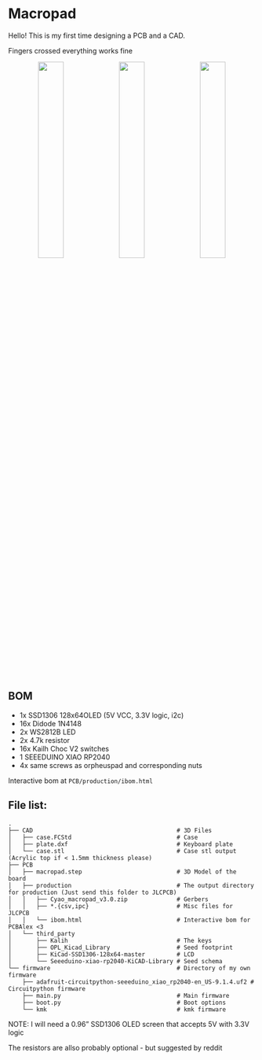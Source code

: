 # Macropad
Hello! This is my first time designing a PCB and a CAD.

Fingers crossed everything works fine

<p align="middle">
    <img src="https://cloud-3jqi500oq-hack-club-bot.vercel.app/0screenshot_2024-10-06_at_3.50.53_pm.png" width="32%"/>
    <img src="https://cloud-3jqi500oq-hack-club-bot.vercel.app/1screenshot_2024-10-06_at_3.50.14_pm.png" width="32%"/>
    <img src="https://cloud-3jqi500oq-hack-club-bot.vercel.app/2screenshot_2024-10-06_at_3.43.34_pm.png" width="32%"/>
</p>

## BOM
- 1x SSD1306 128x64OLED (5V VCC, 3.3V logic, i2c)
- 16x Didode 1N4148
- 2x WS2812B LED
- 2x 4.7k resistor
- 16x Kailh Choc V2 switches
- 1 SEEEDUINO XIAO RP2040
- 4x same screws as orpheuspad and corresponding nuts

Interactive bom at `PCB/production/ibom.html`

## File list:

```
.
├── CAD                                         # 3D Files
│   ├── case.FCStd                              # Case
│   ├── plate.dxf                               # Keyboard plate
│   └── case.stl                                # Case stl output (Acrylic top if < 1.5mm thickness please)
├── PCB
│   ├── macropad.step                           # 3D Model of the board
│   ├── production                              # The output directory for production (Just send this folder to JLCPCB)
│   │   ├── Cyao_macropad_v3.0.zip              # Gerbers
│   │   ├── *.{csv,ipc}                         # Misc files for JLCPCB
│   │   └── ibom.html                           # Interactive bom for PCBAlex <3
│   └── third_party
│       ├── Kalih                               # The keys
│       ├── OPL_Kicad_Library                   # Seed footprint
│       ├── KiCad-SSD1306-128x64-master         # LCD
│       └── Seeeduino-xiao-rp2040-KiCAD-Library # Seed schema
└── firmware                                    # Directory of my own firmware
    ├── adafruit-circuitpython-seeeduino_xiao_rp2040-en_US-9.1.4.uf2 # Circuitpython firmware
    ├── main.py                                 # Main firmware
    ├── boot.py                                 # Boot options
    └── kmk                                     # kmk firmware
```

NOTE: I will need a 0.96” SSD1306 OLED screen that accepts 5V with 3.3V logic

The resistors are allso probably optional - but suggested by reddit

